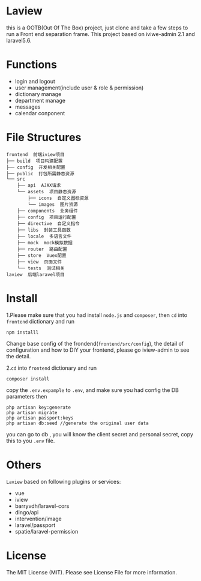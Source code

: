 # Laview

  this is a OOTB(Out Of The Box) project, just clone and take a few steps to run a Front end separation frame. This project based on iviwe-admin 2.1 and laravel5.6.

# Functions
- login and logout
- user management(include user & role & permission)
- dictionary manage
- department manage
- messages
- calendar conponent

# File Structures
```
frontend  前端iview项目
├── build  项目构建配置
├── config  开发相关配置
├── public  打包所需静态资源
└── src
    ├── api  AJAX请求
    └── assets  项目静态资源
        ├── icons  自定义图标资源
        └── images  图片资源
    ├── components  业务组件
    ├── config  项目运行配置
    ├── directive  自定义指令
    ├── libs  封装工具函数
    ├── locale  多语言文件
    ├── mock  mock模拟数据
    ├── router  路由配置
    ├── store  Vuex配置
    ├── view  页面文件
    └── tests  测试相关
laview  后端laravel项目
```

# Install
1.Please make sure that you had install `node.js` and `composer`, then `cd` into `frontend` dictionary and run

```
npm installl
```
Change base config of the frondend(`frontend/src/config`), the detail of configuration and how to DIY your frontend, please go iview-admin to see the detail.

2.`cd` into `frontend` dictionary and run

```
composer install
```
copy the `.env.expample` to `.env`, and make sure you had config the DB parameters then

```
php artisan key:generate
php artisan migrate
php artisan passport:keys
php artisan db:seed //generate the original user data
```
you can go to db , you will know the client secret and personal secret, copy this to you `.env` file.

# Others
`Laview` based on following plugins or services:
- vue
- iview
- barryvdh/laravel-cors
- dingo/api
- intervention/image
- laravel/passport
- spatie/laravel-permission

# License
The MIT License (MIT). Please see License File for more information.

